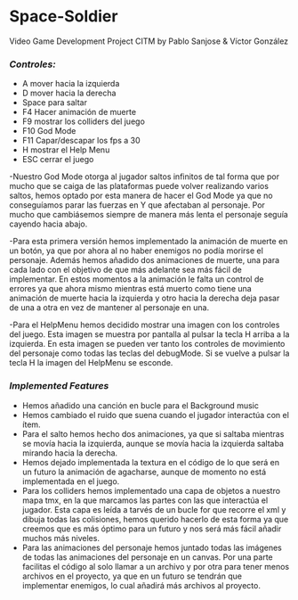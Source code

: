 # Space-Soldier
Video Game Development Project CITM
by Pablo Sanjose & Víctor González

### *Controles:*
- A mover hacia la izquierda
- D mover hacia la derecha
- Space para saltar
- F4 Hacer animación de muerte
- F9 mostrar los colliders del juego
- F10 God Mode
- F11 Capar/descapar los fps a 30
- H mostrar el Help Menu
- ESC cerrar el juego

-Nuestro God Mode otorga al jugador saltos infinitos de tal forma que por mucho que se caiga de las plataformas puede volver realizando varios saltos, hemos optado por esta manera de hacer el God Mode ya que no conseguíamos parar las fuerzas en Y que afectaban al personaje. Por mucho que cambiásemos siempre de manera más lenta el personaje seguía cayendo hacia abajo.

-Para esta primera versión hemos implementado la animación de muerte en un botón, ya que por ahora al no haber enemigos no podía morirse el personaje. Además hemos añadido dos animaciones de muerte, una para cada lado con el objetivo de que más adelante sea más fácil de implementar. En estos momentos a la animación le falta un control de errores ya que ahora mismo mientras está muerto como tiene una animación de muerte hacia la izquierda y otro hacia la derecha deja pasar de una a otra en vez de mantener al personaje en una.

-Para el HelpMenu hemos decidido mostrar una imagen con los controles del juego. Esta imagen se muestra por pantalla al pulsar la tecla H arriba a la izquierda. En esta imagen se pueden ver tanto los controles de movimiento del personaje como todas las teclas del debugMode. Si se vuelve a pulsar la tecla H la imagen del HelpMenu se esconde.

### *Implemented Features* 

- Hemos añadido una canción en bucle para el Background music
- Hemos cambiado el ruido que suena cuando el jugador interactúa con el ítem.
- Para el salto hemos hecho dos animaciones, ya que si saltaba mientras se movía hacia la izquierda, aunque se movía hacia la izquierda saltaba mirando hacia la derecha.
- Hemos dejado implementada la textura en el código de lo que será en un futuro la animación de agacharse, aunque de momento no está implementada en el juego.
- Para los colliders hemos implementado una capa de objetos a nuestro mapa tmx, en la que marcamos las partes con las que interactúa el jugador. Esta capa es leída a tarvés de un bucle for que recorre el xml y dibuja todas las colisiones, hemos querido hacerlo de esta forma ya que creemos que es más óptimo para un futuro y nos será más fácil añadir muchos más niveles.
- Para las animaciones del personaje hemos juntado todas las imágenes de todas las animaciones del personaje en un canvas. Por una parte facilitas el código al solo llamar a un archivo y por otra para tener menos archivos en el proyecto, ya que en un futuro se tendrán que implementar enemigos, lo cual añadirá más archivos al proyecto.
